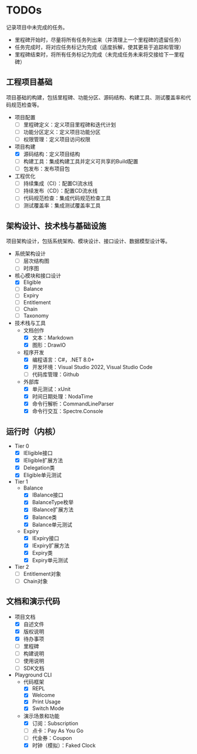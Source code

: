 ﻿# TODOs

记录项目中未完成的任务。
- 里程碑开始时，尽量将所有任务列出来（并清理上一个里程碑的遗留任务）
- 任务完成时，将对应任务标记为完成（适度拆解，使其更易于追踪和管理）
- 里程碑结束时，将所有任务标记为完成（未完成任务未来将交接给下一里程碑）

## 工程项目基础

项目基础的构建，包括里程碑、功能分区、源码结构、构建工具、测试覆盖率和代码规范检查等。

- 项目配置
	- [ ] 里程碑定义：定义项目里程碑和迭代计划
	- [ ] 功能分区定义：定义项目功能分区
	- [ ] 权限管理：定义项目访问权限

- 项目构建
	- [x] 源码结构：定义项目结构
	- [ ] 构建工具：集成构建工具并定义可共享的Build配置
	- [ ] 包发布：发布项目包

- 工程优化
	- [ ] 持续集成（CI）：配置CI流水线
	- [ ] 持续发布（CD）：配置CD流水线
	- [ ] 代码规范检查：集成代码规范检查工具
	- [ ] 测试覆盖率：集成测试覆盖率工具

## 架构设计、技术栈与基础设施

项目架构设计，包括系统架构、模块设计、接口设计、数据模型设计等。

- 系统架构设计
  - [ ] 层次结构图
  - [ ] 时序图

- 核心模块和接口设计
  - [x] Eligible
  - [ ] Balance
  - [ ] Expiry
  - [ ] Entitlement
  - [ ] Chain
  - [ ] Taxonomy

- 技术栈与工具
  - 文档创作
	- [x] 文本：Markdown
	- [x] 图形：DrawIO
  - 程序开发
    - [x] 编程语言：C#，.NET 8.0+
	- [x] 开发环境：Visual Studio 2022, Visual Studio Code
	- [ ] 代码库管理：Github
  - 外部库
	- [x] 单元测试：xUnit
	- [x] 时间日期处理：NodaTime
	- [x] 命令行解析：CommandLineParser
	- [x] 命令行交互：Spectre.Console

## 运行时（内核）

- Tier 0
  - [x] IEligible接口
  - [x] IEligible扩展方法
  - [x] Delegation类
  - [x] Eligible单元测试

- Tier 1
  - Balance
    - [x] IBalance接口
    - [x] BalanceType枚举
    - [x] IBalance扩展方法
    - [x] Balance类
    - [x] Balance单元测试
  - Expiry
    - [x] IExpiry接口
    - [x] IExpiry扩展方法
    - [x] Expiry类
    - [x] Expiry单元测试

- Tier 2
  - [ ] Entitlement对象
  - [ ] Chain对象

## 文档和演示代码

- 项目文档
  - [x] 自述文件
  - [x] 版权说明
  - [x] 待办事项 
  - [ ] 里程碑
  - [ ] 构建说明
  - [ ] 使用说明
  - [ ] SDK文档

- Playground CLI
  - 代码框架
	- [x] REPL
	- [x] Welcome
	- [x] Print Usage
	- [x] Switch Mode
  - 演示场景和功能
	- [x] 订阅：Subscription
	- [ ] 点卡：Pay As You Go
	- [ ] 代金券：Coupon
	- [x] 时钟（模拟）：Faked Clock
